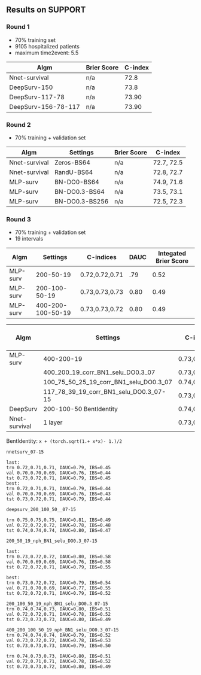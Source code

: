 

## Results on SUPPORT

### Round 1
- 70% training set
- 9105 hospitalized patients
- maximum time2event: 5.5 

| Algm | Brier Score | C-index |
|--|--|--|
| Nnet-survival | n/a | 72.8 | 
| DeepSurv-150 | n/a | 73.8 |
| DeepSurv-117-78 | n/a | 73.90 |
| DeepSurv-156-78-117 | n/a | 73.90 |


### Round 2
- 70% training + validation set

| Algm | Settings|Brier Score | C-index |
|--|--|--|--|
| Nnet-survival | Zeros-BS64 | n/a | 72.7, 72.5 | 
| Nnet-survival | RandU-BS64 | n/a | 72.8, 72.7 | 
| MLP-surv |BN-DO0-BS64 | n/a | 74.9, 71.6 | 
| MLP-surv |BN-DO0.3-BS64 | n/a | 73.5, 73.1 | 
| MLP-surv |BN-DO0.3-BS256 | n/a | 72.5, 72.3 | 


### Round 3
- 70% training + validation set
- 19 intervals

| Algm | Settings| C-indices | DAUC |  Integated Brier Score  |
|--|--|--|--|--|
| MLP-surv | 200-50-19 | 0.72,0.72,0.71| .79 | 0.52 |
| MLP-surv | 200-100-50-19 |  0.73,0.73,0.73 | 0.80 | 0.49 |
| MLP-surv | 400-200-100-50-19 | 0.73,0.73,0.72  | 0.80 | 0.49 |

| Algm | Settings| C-indices | DAUC |  Integated Brier Score  |
|--|--|--|--|--|
| MLP-surv | 400-200-19 | 0.73,0.72,0.72  | 0.79 | 0.47 |
| | 400_200_19_corr_BN1_selu_DO0.3_07 |  0.73,0.72,0.72| 0.78 | 0.45 | 
| | 100_75_50_25_19_corr_BN1_selu_DO0.3_07 |  0.74,0.73,0.73 | 0.79 | 0.55 | 
| | 117_78_39_19_corr_BN1_selu_DO0.3_07-15 |0.73,0.73,0.73 | 0.79 | 0.45 | 
| DeepSurv | 200-100-50 BentIdentity | 0.74,0.74,0.74 | 0.80 | 0.47 | 
| Nnet-survival | 1 layer | 0.73,0.72,0.71 | 0.79| 0.44 |

BentIdentity: ```x + (torch.sqrt(1.+ x*x)- 1.)/2```

```
nnetsurv_07-15

last:
trn 0.72,0.71,0.71, DAUC=0.79, IBS=0.45
val 0.70,0.70,0.69, DAUC=0.76, IBS=0.44
tst 0.73,0.72,0.71, DAUC=0.79, IBS=0.45
best:
trn 0.72,0.71,0.71, DAUC=0.79, IBS=0.44
val 0.70,0.70,0.69, DAUC=0.76, IBS=0.43
tst 0.73,0.72,0.71, DAUC=0.79, IBS=0.44

```

```
deepsurv_200_100_50__07-15

trn 0.75,0.75,0.75, DAUC=0.81, IBS=0.49
val 0.72,0.72,0.72, DAUC=0.78, IBS=0.48
tst 0.74,0.74,0.74, DAUC=0.80, IBS=0.47

```

```
200_50_19_nph_BN1_selu_DO0.3_07-15

last:
trn 0.73,0.72,0.72, DAUC=0.80, IBS=0.58
val 0.70,0.69,0.69, DAUC=0.76, IBS=0.58
tst 0.72,0.72,0.71, DAUC=0.79, IBS=0.55

best:
trn 0.73,0.72,0.72, DAUC=0.79, IBS=0.54
val 0.71,0.70,0.69, DAUC=0.77, IBS=0.55
tst 0.72,0.72,0.71, DAUC=0.79, IBS=0.52
```

```
200_100_50_19_nph_BN1_selu_DO0.3_07-15
trn 0.74,0.74,0.73, DAUC=0.80, IBS=0.51
val 0.72,0.72,0.71, DAUC=0.78, IBS=0.52
tst 0.73,0.73,0.73, DAUC=0.80, IBS=0.49
```

```
400_200_100_50_19_nph_BN1_selu_DO0.3_07-15
trn 0.74,0.74,0.74, DAUC=0.79, IBS=0.52
val 0.73,0.72,0.72, DAUC=0.78, IBS=0.53
tst 0.73,0.73,0.73, DAUC=0.79, IBS=0.50

trn 0.74,0.73,0.73, DAUC=0.80, IBS=0.51
val 0.72,0.71,0.71, DAUC=0.78, IBS=0.52
tst 0.73,0.73,0.72, DAUC=0.80, IBS=0.49
```
